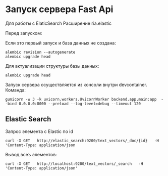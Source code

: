 # Запуск сервера Fast Api


Для работы с ElaticSearch
Расширение ria.elastic



Перед запуском:

Если это первый запуск и база данных не создана:
```
alembic revision --autogenerate
alembic upgrade head
```

Для актуализации структуры базы данных:
```
alembic upgrade head
```

Запуск сервера осуществляется из консоли внутри devcontainer. Команда:
```
gunicorn -w 3 -k uvicorn.workers.UvicornWorker backend.app.main:app  --bind 0.0.0.0:8000 --preload --log-level=debug --timeout 120
```

## Elastic Search

Запрос элемента с Elastic по id
```
curl -X GET   http://elastic_search:9200/text_vectors/_doc/{id}   -H 'Content-Type: application/json
```

Вывод всеъ элементов:
```
curl -X GET   http://localhost:9200/text_vectors/_search   -H 'Content-Type: application/json'
```
